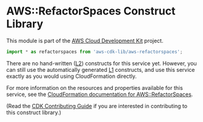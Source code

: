 # AWS::RefactorSpaces Construct Library


This module is part of the [AWS Cloud Development Kit](https://github.com/aws/aws-cdk) project.

```ts nofixture
import * as refactorspaces from 'aws-cdk-lib/aws-refactorspaces';
```

<!--BEGIN CFNONLY DISCLAIMER-->

There are no hand-written ([L2](https://docs.aws.amazon.com/cdk/latest/guide/constructs.html#constructs_lib)) constructs for this service yet. 
However, you can still use the automatically generated [L1](https://docs.aws.amazon.com/cdk/latest/guide/constructs.html#constructs_l1_using) constructs, and use this service exactly as you would using CloudFormation directly.

For more information on the resources and properties available for this service, see the [CloudFormation documentation for AWS::RefactorSpaces](https://docs.aws.amazon.com/AWSCloudFormation/latest/UserGuide/AWS_RefactorSpaces.html).

(Read the [CDK Contributing Guide](https://github.com/aws/aws-cdk/blob/master/CONTRIBUTING.md) if you are interested in contributing to this construct library.)

<!--END CFNONLY DISCLAIMER-->

